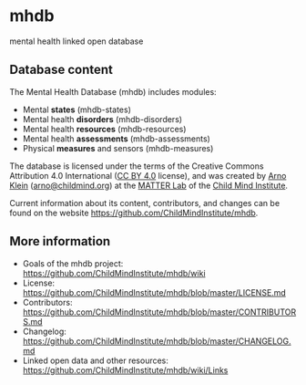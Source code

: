 # mhdb
mental health linked open database

## Database content
The Mental Health Database (mhdb) includes modules:

  - Mental **states** (mhdb-states)
  - Mental health **disorders** (mhdb-disorders)
  - Mental health **resources** (mhdb-resources)
  - Mental health **assessments** (mhdb-assessments)
  - Physical **measures** and sensors (mhdb-measures)
  
The database is licensed under the terms of the Creative Commons Attribution 4.0 International 
([CC BY 4.0](https://creativecommons.org/licenses/by/4.0/) license),
and was created by [Arno Klein](https://binarybottle.com) (arno@childmind.org) at the [MATTER Lab](https://matter.childmind.org) 
of the [Child Mind Institute](https://childmind.org). 

Current information about its content, contributors, and changes 
can be found on the website https://github.com/ChildMindInstitute/mhdb.

## More information

  - Goals of the mhdb project: https://github.com/ChildMindInstitute/mhdb/wiki
  - License: https://github.com/ChildMindInstitute/mhdb/blob/master/LICENSE.md
  - Contributors:  https://github.com/ChildMindInstitute/mhdb/blob/master/CONTRIBUTORS.md
  - Changelog: https://github.com/ChildMindInstitute/mhdb/blob/master/CHANGELOG.md
  - Linked open data and other resources: https://github.com/ChildMindInstitute/mhdb/wiki/Links
